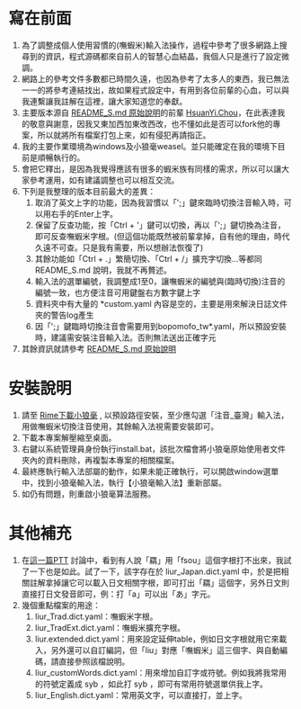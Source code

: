 # 寫在前面
1. 為了調整成個人使用習慣的(嘸蝦米)輸入法操作，過程中參考了很多網路上搜尋到的資訊，程式源碼都來自前人的智慧心血結晶，我個人只是進行了設定微調。
2. 網路上的參考文件多數都已時間久遠，也因為參考了太多人的東西，我已無法一一的將參考連結找出，故如果程式設定中，有用到各位前輩的心血，可以與我連繫讓我註解在這裡，讓大家知道您的奉獻。
3. 主要版本源自 [README_S.md 原始說明](<https://blog.typeart.cc/rime-liur/guide/>)的前輩 [HsuanYi.Chou](<https://liker.land/zh-Hant/like15n7c0097vgyhkv3eg7pr9c9d4p2s8ldg9pzsze?referrer=https%3A%2F%2Fbutton.like.co%2Fin%2Fembed%2Fwindclara%2Fbutton%2F%253C%25-%2520post.permalink%2520%25%253E&utm_source=button&tab=created>)，在此表達我的敬意與謝意，因我又東加西加東改西改，也不懂如此是否可以fork他的專案，所以就將所有檔案打包上來，如有侵犯再請指正。
4. 我的主要作業環境為windows及小狼毫weasel。並只能確定在我的環境下目前是順暢執行的。
5. 會把它釋出，是因為我覺得應該有很多的蝦米族有同樣的需求，所以可以讓大家參考運用，如有建議調整也可以相互交流。
6. 下列是我整理的版本目前最大的差異：
    1. 取消了英文上字的功能，因為我習慣以「';」鍵來臨時切換注音輸入時，可以用右手的Enter上字。
    2. 保留了反查功能，按「Ctrl + '」鍵可以切換，再以「';」鍵切換為注音，即可反查嘸蝦米字根。(但這個功能既然被前輩拿掉，自有他的理由，時代久遠不可查。只是我有需要，所以想辦法恢復了)
    3. 其餘功能如「Ctrl + .」繁簡切換、「Ctrl + /」擴充字切換…等都同 README_S.md 說明，我就不再贅述。
    4. 輸入法的選單編號，我調整成1至0，讓嘸蝦米的編號與(臨時切換)注音的編號一致，也方便注音可用鍵盤右方數字鍵上字
    5. 資料夾中有大量的 *custom.yaml 內容是空的，主要是用來解決日誌文件夾的警告log產生
    6. 因「';」鍵臨時切換注音會需要用到bopomofo_tw*.yaml，所以預設安裝時，建議需安裝注音輸入法。否則無法送出正確字元
7. 其餘資訊就請參考 [README_S.md 原始說明](<https://blog.typeart.cc/rime-liur/guide/>)

# 安裝說明
1. 請至 [Rime下載小狼毫](<https://github.com/rime/weasel>) , 以預設路徑安裝，至少應勾選「注音_臺灣」輸入法，用做嘸蝦米切換注音使用，其餘輸入法視需要安裝即可。
2. 下載本專案解壓縮至桌面。
3. 右鍵以系統管理員身份執行install.bat，該批次檔會將小狼毫原始使用者文件夾內的資料刪除，再複製本專案的相關檔案。
4. 最終應執行輸入法部屬的動作，如果未能正確執行，可以開啟window選單中，找到小狼毫輸入法，執行【小狼毫輸入法】重新部屬。
5. 如仍有問題，則重啟小狼毫算法服務。

# 其他補充
1. 在[這一篇PTT](<https://www.ptt.cc/bbs/Liu/M.1738989663.A.CFF.html >) 討論中，看到有人說「羂」用「fsou」這個字根打不出來，我試了一下也是如此。試了一下，該字存在於 liur_Japan.dict.yaml 中，於是把相關註解拿掉讓它可以載入日文相關字根，即可打出「羂」這個字，另外日文則直接打日文發音即可，例：打「a」可以出「あ」字元。
2. 幾個重點檔案的用途：
	1. liur_Trad.dict.yaml：嘸蝦米字根。
	2. liur_TradExt.dict.yaml：嘸蝦米擴充字根。
	3. liur.extended.dict.yaml：用來設定延伸table，例如日文字根就用它來載入，另外還可以自訂編詞，但「liu」對應「嘸蝦米」這三個字、與自動編碼，請直接參照該檔說明。
	4. liur_customWords.dict.yaml：用來增加自訂字或符號。例如我將我常用的符號定義成 syb ，如此打 syb ，即可有常用符號選單供我上字。
	5. liur_English.dict.yaml：常用英文字，可以直接打，並上字。
